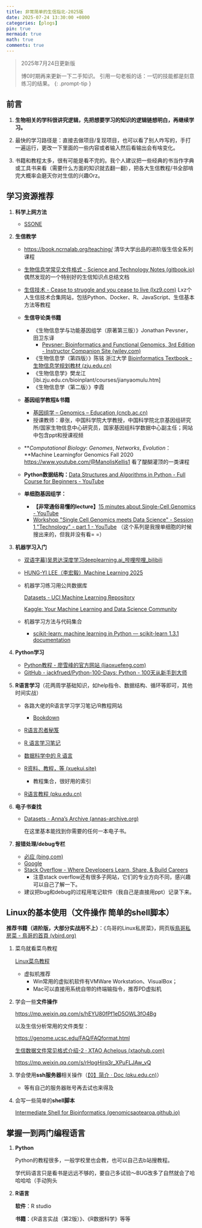```yaml
---
title: 非常简单的生信指北-2025版
date: 2025-07-24 13:30:00 +0800
categories: [plogs]
pin: true
mermaid: true
math: true
comments: true
---
```


> 2025年7月24日更新版
>
> 博0时期再来更新一下二手知识。
> 引用一句老板的话：一切的技能都是刻意练习的结果。
> {: .prompt-tip }


## 前言

1. **生物相关的学科很讲究逻辑，先把想要学习的知识的逻辑链想明白，再继续学习。**

2. 最快的学习路径是：直接去做项目/复现项目，也可以看了别人咋写的，手打一遍运行，更改一下里面的一些内容或者输入然后看输出会有啥变化。

3. 书籍和教程太多，很有可能是看不完的。我个人建议把一些经典的书当作字典或工具书来看（需要什么方面的知识就去翻一翻），把各大生信教程/书全部啃完大概率会磨灭你对生信的兴趣Orz。

## 学习资源推荐

1. **科学上网方法**
   * [SSONE](https://my.ssonegames.com/)
  
2. **生信教学**

   * https://book.ncrnalab.org/teaching/ 清华大学出品的进阶版生信全系列课程
     
   * [生物信息学常见文件格式 - Science and Technology Notes (gitbook.io) ](https://liuyujie0136.gitbook.io/sci-tech-notes/bioinformatics/file-format)偶然发现的一个特别好的生信知识点总结文档

   * [生信技术 - Cease to struggle and you cease to live (lxz9.com)](https://lxz9.com/) Lxz个人生信技术合集网站，包括Python、Docker、R、JavaScript、生信基本方法等教程

   * **生信导论类书籍**

     * 《生物信息学与功能基因组学（原著第三版）》Jonathan Pevsner，田卫东译
       * [Pevsner: Bioinformatics and Functional Genomics, 3rd Edition - Instructor Companion Site (wiley.com)](https://bcs.wiley.com/he-bcs/Books?action=index&bcsId=9870&itemId=1118581784)
     * 《生物信息学（第四版）》陈铭 浙江大学 [Bioinformatics Textbook - 生物信息学规划教材 (zju.edu.cn)](https://bis.zju.edu.cn/binfo/textbook/)
     * 《生物信息学》樊龙江 [ibi.zju.edu.cn/bioinplant/courses/jianyaomulu.htm]
     * 《生物信息学（第二版）》李霞

   * **基因组学教程&书籍**

     * [基因组学 – Genomics – Education (cncb.ac.cn)](https://ngdc.cncb.ac.cn/education/courses/genomics/)
     * 
       授课教师：章张，中国科学院大学教授，中国科学院北京基因组研究所/国家生物信息中心研究员，国家基因组科学数据中心副主任；网站中包含ppt和授课视频

   * ***Computational Biology*: *Genomes*, *Networks*, *Evolution*：**Machine Learningfor Genomics Fall 2020 https://www.youtube.com/@ManolisKellis1 
     看了醍醐灌顶的一类课程

   * **Python数据结构：**[Data Structures and Algorithms in Python - Full Course for Beginners - YouTube](https://www.youtube.com/watch?v=pkYVOmU3MgA)

   * **单细胞基因组学：**
     
     * **【非常通俗易懂的lecture】**[15 minutes about Single-Cell Genomics - YouTube](https://www.youtube.com/watch?v=NqczY_nDqJE)
     * [Workshop "Single Cell Genomics meets Data Science" - Session 1 "Technology" - part 1 - YouTube](https://www.youtube.com/watch?v=NLHDo2mFY5s) （这个系列是我搜单细胞的时候搜出来的，但我并没有看= =）

3. **机器学习入门**

   * [双语字幕\]吴恩达深度学习deeplearning.ai_哔哩哔哩_bilibili](https://www.bilibili.com/video/BV1FT4y1E74V/?spm_id_from=333.337.search-card.all.click&vd_source=05088a78a7d0edfdd61bc4857110ce3d)
   
   * [HUNG-YI LEE（李宏毅）Machine Learning 2025](https://speech.ee.ntu.edu.tw/~hylee/ml/2025-spring.php)

   * 机器学习练习用公共数据库

     [Datasets - UCI Machine Learning Repository](https://archive.ics.uci.edu/datasets)

     [Kaggle: Your Machine Learning and Data Science Community](https://www.kaggle.com/)

   * 机器学习方法与代码集合
     * [scikit-learn: machine learning in Python — scikit-learn 1.3.1 documentation](https://scikit-learn.org/stable/)

4. **Python学习**

   * [Python教程 - 廖雪峰的官方网站 (liaoxuefeng.com)](https://www.liaoxuefeng.com/wiki/1016959663602400)
   * [GitHub - jackfrued/Python-100-Days: Python - 100天从新手到大师](https://github.com/jackfrued/Python-100-Days)

5. **R语言学习**（花两周学基础知识，如help指令、数据结构、循环等即可，其他时间实战）

   * 各路大佬的R语言学习学习笔记/R教程网站
     
     * [Bookdown](https://bookdown.org/)

   * [R语言忍者秘笈](https://bookdown.org/yihui/r-ninja/)
     
   * [R 语言学习笔记](https://bookdown.org/xiangyun/notesdown/)
     
   * [数据科学中的 R 语言](https://bookdown.org/wangminjie/R4DS/)

   * [R资料、教程，等 (xuekui.site)](https://xuekui.site/source/rweb)

     * 教程集合，很好用的索引

   * [R语言教程 (pku.edu.cn)](https://www.math.pku.edu.cn/teachers/lidf/docs/Rbook/html/_Rbook/index.html)

6. **电子书查找**

   * [Datasets - Anna’s Archive (annas-archive.org)](https://annas-archive.org/datasets)

     在这里基本能找到你需要的任何一本电子书。

7. **报错处理/debug专栏**

   * [必应 (bing.com)](https://www.bing.com/)
   * [Google](https://www.google.com/)
   * [Stack Overflow - Where Developers Learn, Share, & Build Careers](https://stackoverflow.com/)
     * 注意stack overflow还有很多子网站，它们的专业方向不同，感兴趣可以自己了解一下。
   * 建议把bug和debug的过程用笔记软件（我自己是直接用ppt）记录下来。


## Linux的基本使用（文件操作 简单的shell脚本）

**推荐书籍（进阶版，大部分实战用不上）**：《鸟哥的Linux私房菜》，网页版[鳥哥私房菜 - 鳥哥的首頁 (vbird.org)](https://linux.vbird.org/)

1. 菜鸟就看菜鸟教程

   [Linux菜鸟教程](https://www.runoob.com/linux/linux-intro.html)

   * 虚拟机推荐
     * Win常用的虚拟机软件有VMWare Workstation、VisualBox；
     * Mac可以直接用系统自带的终端输指令，推荐PD虚拟机

2. 学会一些**文件操作** 

   https://mp.weixin.qq.com/s/hEYU80fPf1eD5OWL3fO4Bg 

   以及生信分析常用的文件类型：

   https://genome.ucsc.edu/FAQ/FAQformat.html

   [生信数据文件常见格式介绍-2 · XTAO Achelous (xtaohub.com)](https://www.xtaohub.com/BI-solutions/bam-file-format.html)

   https://mp.weixin.qq.com/s/rHpgHirq3r_XPuFLJAw_vQ

3. 学会使用**ssh服务器**相关操作（[【0】简介 · Doc (pku.edu.cn)](https://hpc.pku.edu.cn/_book/)）

   * 等有自己的服务器账号再去试也来得及

4. 会写一些简单的**shell脚本**

   [Intermediate Shell for Bioinformatics (genomicsaotearoa.github.io)](https://genomicsaotearoa.github.io/shell-for-bioinformatics/)

## 掌握一到两门编程语言

1. **Python**

   Python的教程很多，一般学校里也会教，也可以自己去b站搜教程。

   学代码语言只是看书是远远不够的，要自己多试验～BUG改多了自然就会了哈哈哈哈（手动狗头

2. **R语言**

   **软件**：R studio

   **书籍**：《R语言实战（第2版）》、《R数据科学》等等
   

